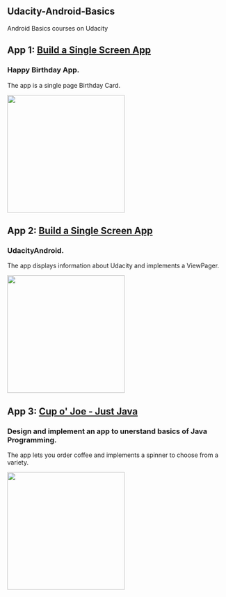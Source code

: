 ## Udacity-Android-Basics

Android Basics courses on Udacity


## App 1: [Build a Single Screen App](https://github.com/kkdroidgit/Udacity-Android-Basics/tree/master/UdacityAndroid)
### Happy Birthday App.
The app is a single page Birthday Card. 

<img src="http://i.imgur.com/P2A8vBE.png" width="270">


## App 2: [Build a Single Screen App](https://github.com/kkdroidgit/Udacity-Android-Basics/tree/master/UdacityAndroid)
### UdacityAndroid.
The app displays information about Udacity and implements a ViewPager. 


<img src="https://i.imgur.com/97o5qVz.png" width="270">


## App 3: [Cup o' Joe - Just Java](https://github.com/kkdroidgit/Udacity-Android-Basics/tree/master/UdacityAndroid)
### Design and implement an app to unerstand basics of Java Programming.
The app lets you order coffee and implements a spinner to choose from a variety. 

<img src="https://i.imgur.com/dyYopBS.png" width="270">
